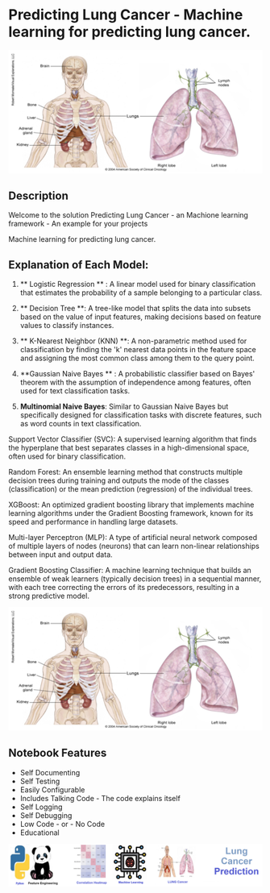 
# Predicting Lung Cancer - Machine learning for predicting lung cancer.

![Code Logo](code.png)
## Description

Welcome to the solution Predicting Lung Cancer - an Machione learning framework - An example for your projects

Machine learning for predicting lung cancer.
    
## Explanation of Each Model:

1. ** Logistic Regression ** : A linear model used for binary classification that estimates the probability of a sample belonging to a particular class.

2. ** Decision Tree **: A tree-like model that splits the data into subsets based on the value of input features, making decisions based on feature values to classify instances.

3. ** K-Nearest Neighbor (KNN) **: A non-parametric method used for classification by finding the 'k' nearest data points in the feature space and assigning the most common class among them to the query point.

4. **Gaussian Naive Bayes ** : A probabilistic classifier based on Bayes' theorem with the assumption of independence among features, often used for text classification tasks.

5. **Multinomial Naive Bayes**: Similar to Gaussian Naive Bayes but specifically designed for classification tasks with discrete features, such as word counts in text classification.

Support Vector Classifier (SVC): A supervised learning algorithm that finds the hyperplane that best separates classes in a high-dimensional space, often used for binary classification.

Random Forest: An ensemble learning method that constructs multiple decision trees during training and outputs the mode of the classes (classification) or the mean prediction (regression) of the individual trees.

XGBoost: An optimized gradient boosting library that implements machine learning algorithms under the Gradient Boosting framework, known for its speed and performance in handling large datasets.

Multi-layer Perceptron (MLP): A type of artificial neural network composed of multiple layers of nodes (neurons) that can learn non-linear relationships between input and output data.

Gradient Boosting Classifier: A machine learning technique that builds an ensemble of weak learners (typically decision trees) in a sequential manner, with each tree correcting the errors of its predecessors, resulting in a strong predictive model.


![Code Logo](sample.png)




## Notebook Features
- Self Documenting 
- Self Testing 
- Easily Configurable
- Includes Talking Code - The code explains itself
- Self Logging 
- Self Debugging 
- Low Code - or - No Code
- Educational 
    
![Code Logo](developer.png)
    